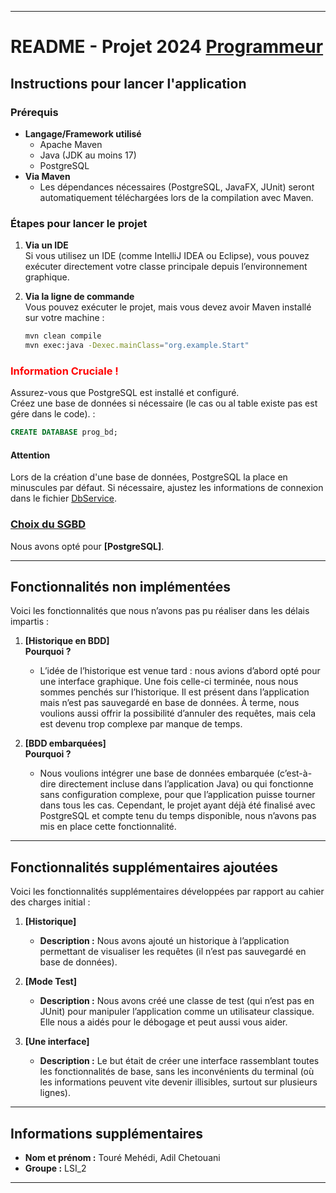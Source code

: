 
---

# README - Projet 2024 <u>Programmeur</u>

## Instructions pour lancer l'application

### Prérequis
- <b>Langage/Framework utilisé</b>
    - Apache Maven
    - Java (JDK au moins 17)
    - PostgreSQL
- <b>Via Maven</b>
    - Les dépendances nécessaires (PostgreSQL, JavaFX, JUnit) seront automatiquement téléchargées lors de la compilation avec Maven.

### Étapes pour lancer le projet

1. **Via un IDE**  
   Si vous utilisez un IDE (comme IntelliJ IDEA ou Eclipse), vous pouvez exécuter directement votre classe principale depuis l’environnement graphique.

2. **Via la ligne de commande**  
   Vous pouvez exécuter le projet, mais vous devez avoir Maven installé sur votre machine :
   ```bash
   mvn clean compile
   mvn exec:java -Dexec.mainClass="org.example.Start"
   ```

### <b><span style="color:red;"> Information Cruciale ! </span></b>
Assurez-vous que PostgreSQL est installé et configuré.  
Créez une base de données si nécessaire (le cas ou al table existe pas est gére dans le code). :
```sql
CREATE DATABASE prog_bd;
```
#### Attention
Lors de la création d'une base de données, PostgreSQL la place en minuscules par défaut. Si nécessaire, ajustez les informations de connexion dans le fichier [DbService](src/main/java/org/example/database/DbService.java).

### <u>Choix du SGBD</u>
Nous avons opté pour **[PostgreSQL]**.

---

## Fonctionnalités non implémentées

Voici les fonctionnalités que nous n’avons pas pu réaliser dans les délais impartis :

1. **[Historique en BDD]**  
   **Pourquoi ?**
    - L’idée de l’historique est venue tard : nous avions d’abord opté pour une interface graphique. Une fois celle-ci terminée, nous nous sommes penchés sur l’historique. Il est présent dans l’application mais n’est pas sauvegardé en base de données. À terme, nous voulions aussi offrir la possibilité d’annuler des requêtes, mais cela est devenu trop complexe par manque de temps.

2. **[BDD embarquées]**  
   **Pourquoi ?**
    - Nous voulions intégrer une base de données embarquée (c’est-à-dire directement incluse dans l’application Java) ou qui fonctionne sans configuration complexe, pour que l’application puisse tourner dans tous les cas. Cependant, le projet ayant déjà été finalisé avec PostgreSQL et compte tenu du temps disponible, nous n’avons pas mis en place cette fonctionnalité.

---

## Fonctionnalités supplémentaires ajoutées

Voici les fonctionnalités supplémentaires développées par rapport au cahier des charges initial :

1. **[Historique]**
    - **Description :** Nous avons ajouté un historique à l’application permettant de visualiser les requêtes (il n’est pas sauvegardé en base de données).

2. **[Mode Test]**
    - **Description :** Nous avons créé une classe de test (qui n’est pas en JUnit) pour manipuler l’application comme un utilisateur classique. Elle nous a aidés pour le débogage et peut aussi vous aider.

3. **[Une interface]**
    - **Description :** Le but était de créer une interface rassemblant toutes les fonctionnalités de base, sans les inconvénients du terminal (où les informations peuvent vite devenir illisibles, surtout sur plusieurs lignes).

---

## Informations supplémentaires
- **Nom et prénom :** Touré Mehédi, Adil Chetouani
- **Groupe :** LSI_2
---